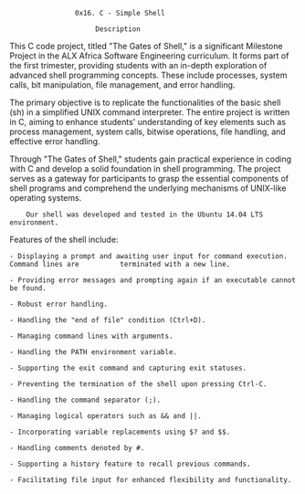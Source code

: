 				  	0x16. C - Simple Shell

					     Description


This C code project, titled "The Gates of Shell," is a significant Milestone Project in the ALX Africa Software Engineering curriculum. It forms part of the first trimester, providing students with an in-depth exploration of advanced shell programming concepts. These include processes, system calls, bit manipulation, file management, and error handling.

The primary objective is to replicate the functionalities of the basic shell (sh) in a simplified UNIX command interpreter. The entire project is written in C, aiming to enhance students' understanding of key elements such as process management, system calls, bitwise operations, file handling, and effective error handling.

Through "The Gates of Shell," students gain practical experience in coding with C and develop a solid foundation in shell programming. The project serves as a gateway for participants to grasp the essential components of shell programs and comprehend the underlying mechanisms of UNIX-like operating systems.


		Our shell was developed and tested in the Ubuntu 14.04 LTS environment.


   Features of the shell include:

	- Displaying a prompt and awaiting user input for command execution. Command lines are 			terminated with a new line.

	- Providing error messages and prompting again if an executable cannot be found.

	- Robust error handling.

	- Handling the "end of file" condition (Ctrl+D).

	- Managing command lines with arguments.

	- Handling the PATH environment variable.

	- Supporting the exit command and capturing exit statuses.

	- Preventing the termination of the shell upon pressing Ctrl-C.

	- Handling the command separator (;).

	- Managing logical operators such as && and ||.

	- Incorporating variable replacements using $? and $$.

	- Handling comments denoted by #.

	- Supporting a history feature to recall previous commands.              

	- Facilitating file input for enhanced flexibility and functionality.

